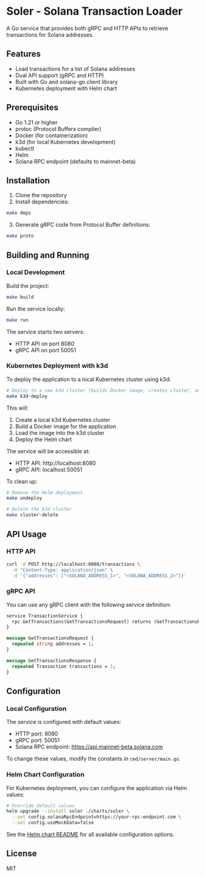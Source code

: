 # Soler - Solana Transaction Loader

A Go service that provides both gRPC and HTTP APIs to retrieve transactions for Solana addresses.

## Features

- Load transactions for a list of Solana addresses
- Dual API support (gRPC and HTTP)
- Built with Go and solana-go client library
- Kubernetes deployment with Helm chart

## Prerequisites

- Go 1.21 or higher
- protoc (Protocol Buffers compiler)
- Docker (for containerization)
- k3d (for local Kubernetes development)
- kubectl
- Helm
- Solana RPC endpoint (defaults to mainnet-beta)

## Installation

1. Clone the repository
2. Install dependencies:

```bash
make deps
```

3. Generate gRPC code from Protocol Buffer definitions:

```bash
make proto
```

## Building and Running

### Local Development

Build the project:

```bash
make build
```

Run the service locally:

```bash
make run
```

The service starts two servers:
- HTTP API on port 8080
- gRPC API on port 50051

### Kubernetes Deployment with k3d

To deploy the application to a local Kubernetes cluster using k3d:

```bash
# Deploy to a new k3d cluster (builds Docker image, creates cluster, and deploys Helm chart)
make k3d-deploy
```

This will:
1. Create a local k3d Kubernetes cluster
2. Build a Docker image for the application
3. Load the image into the k3d cluster
4. Deploy the Helm chart

The service will be accessible at:
- HTTP API: http://localhost:8080
- gRPC API: localhost:50051

To clean up:

```bash
# Remove the Helm deployment
make undeploy

# Delete the k3d cluster
make cluster-delete
```

## API Usage

### HTTP API

```bash
curl -X POST http://localhost:8080/transactions \
  -H "Content-Type: application/json" \
  -d '{"addresses": ["<SOLANA_ADDRESS_1>", "<SOLANA_ADDRESS_2>"]}'
```

### gRPC API

You can use any gRPC client with the following service definition:

```protobuf
service TransactionService {
  rpc GetTransactions(GetTransactionsRequest) returns (GetTransactionsResponse) {}
}

message GetTransactionsRequest {
  repeated string addresses = 1;
}

message GetTransactionsResponse {
  repeated Transaction transactions = 1;
}
```

## Configuration

### Local Configuration

The service is configured with default values:
- HTTP port: 8080
- gRPC port: 50051
- Solana RPC endpoint: https://api.mainnet-beta.solana.com

To change these values, modify the constants in `cmd/server/main.go`.

### Helm Chart Configuration

For Kubernetes deployment, you can configure the application via Helm values:

```bash
# Override default values
helm upgrade --install soler ./charts/soler \
  --set config.solanaRpcEndpoint=https://your-rpc-endpoint.com \
  --set config.useMockData=false
```

See the [Helm chart README](./charts/soler/README.md) for all available configuration options.

## License

MIT